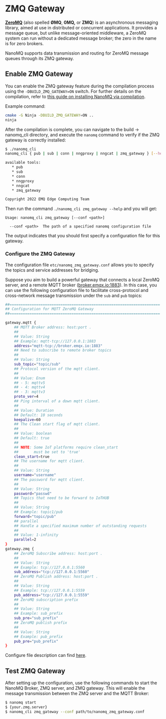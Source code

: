 # ZMQ Gateway

[**ZeroMQ**](https://en.wikipedia.org/wiki/ZeroMQ) (also spelled **ØMQ**, **0MQ,** or **ZMQ**) is an asynchronous messaging library, aimed at use in distributed or concurrent applications. It provides a message queue, but unlike message-oriented middleware, a ZeroMQ system can run without a dedicated message broker; the zero in the name is for zero brokers.

NanoMQ supports data transmission and routing for ZeroMQ message queues through its ZMQ gateway.

## Enable ZMQ Gateway

You can enable the ZMQ gateway feature during the compilation process using the `-DBUILD_ZMQ_GATEWAY=ON` switch. For further details on the compilation, refer to [this guide on installing NanoMQ via compilation](../installation/build-options.md).

Example command:

```bash
cmake -G Ninja -DBUILD_ZMQ_GATEWAY=ON ..
ninja
```

After the compilation is complete, you can navigate to the build -> nanomq_cli directory, and execute the `nanomq` command to verify if the ZMQ gateway is correctly installed:

```bash
$ ./nanomq_cli
nanomq_cli { pub | sub | conn | nngproxy | nngcat | zmq_gateway } [--help]

available tools:
   * pub
   * sub
   * conn
   * nngproxy
   * nngcat
   * zmq_gateway

Copyright 2022 EMQ Edge Computing Team
```
Then run the command `./nanomq_cli zmq_gateway --help` and you will get:

```
Usage: nanomq_cli zmq_gateway [--conf <path>]

  --conf <path>  The path of a specified nanomq configuration file 
```

The output indicates that you should first specify a configuration file for this gateway.

### Configure the ZMQ Gateway
The configuration file `etc/nanomq_zmq_gateway.conf` allows you to specify the topics and service addresses for bridging.

Suppose you aim to build a powerful gateway that connects a local ZeroMQ server, and a remote MQTT broker ([broker.emqx.io:1883](https://www.emqx.com/zh/mqtt/public-mqtt5-broker)). In this case, you can use the following configuration file to facilitate cross-protocol and cross-network message transmission under the `sub` and `pub` topics:

```bash
##====================================================================
## Configuration for MQTT ZeroMQ Gateway
##====================================================================

gateway.mqtt {
    ## MQTT Broker address: host:port .
    ##
    ## Value: String
    ## Example: mqtt-tcp://127.0.0.1:1883
    address="mqtt-tcp://broker.emqx.io:1883"
    ## Need to subscribe to remote broker topics
    ##
    ## Value: String
    sub_topic="topic/sub"
    ## Protocol version of the mqtt client.
    ##
    ## Value: Enum
    ## - 5: mqttv5
    ## - 4: mqttv4
    ## - 3: mqttv3
    proto_ver=4
    ## Ping interval of a down mqtt client.
    ##
    ## Value: Duration
    ## Default: 10 seconds
    keepalive=60
    ## The Clean start flag of mqtt client.
    ##
    ## Value: boolean
    ## Default: true
    ##
    ## NOTE: Some IoT platforms require clean_start
    ##       must be set to 'true'
    clean_start=true
    ## The username for mqtt client.
    ##
    ## Value: String
    username="username"
    ## The password for mqtt client.
    ##
    ## Value: String
    password="passwd"
    ## Topics that need to be forward to IoTHUB
    ##
    ## Value: String
    ## Example: topic1/pub
    forward="topic/pub"
    ## parallel
    ## Handle a specified maximum number of outstanding requests
    ##
    ## Value: 1-infinity
    parallel=2
}
gateway.zmq {
    ## ZeroMQ Subscribe address: host:port .
    ##
    ## Value: String
    ## Example: tcp://127.0.0.1:5560
    sub_address="tcp://127.0.0.1:5560"
    ## ZeroMQ Publish address: host:port .
    ##
    ## Value: String
    ## Example: tcp://127.0.0.1:5559
    pub_address="tcp://127.0.0.1:5559"
    ## ZeroMQ subscription prefix
    ##
    ## Value: String
    ## Example: sub_prefix
    sub_pre="sub_prefix"
    ## ZeroMQ publish prefix
    ##
    ## Value: String
    ## Example: pub_prefix
    pub_pre="pub_prefix"
}
```
Configure file description can find [here](../config-description/v019.md).

## Test ZMQ Gateway

After setting up the configuration, use the following commands to start the NanoMQ Broker, ZMQ server, and ZMQ gateway. This will enable the message transmission between the ZMQ server and the MQTT Broker:

```bash
$ nanomq start
$ {your.zmq.server}
$ nanomq_cli zmq_gateway --conf path/to/nanomq_zmq_gateway.conf
```




